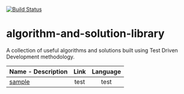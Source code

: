 [![Build Status](https://travis-ci.org/keitheck/algorithm-and-solution-library.svg?branch=master)](https://travis-ci.org/keitheck/algorithm-and-solution-library)
# algorithm-and-solution-library
A collection of useful algorithms and solutions built using Test Driven Development methodology.  


| Name - Description | Link | Language |
| ------------- |:----------------:| :---------:|
|[sample](https://www.google.com)|test|test|